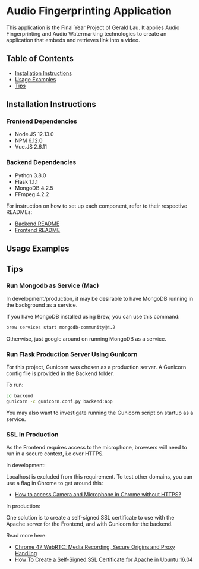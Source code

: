 # Audio Fingerprinting Application

This application is the Final Year Project of Gerald Lau. It applies Audio Fingerprinting and Audio Watermarking technologies to create an application that embeds and retrieves link into a video.

## Table of Contents

- [Installation Instructions](#Installation-Instructions)
- [Usage Examples](#Usage-Examples)
- [Tips](#Tips)

## Installation Instructions

### Frontend Dependencies

- Node.JS 12.13.0
- NPM 6.12.0
- Vue.JS 2.6.11

### Backend Dependencies

- Python 3.8.0
- Flask 1.1.1
- MongoDB 4.2.5
- FFmpeg 4.2.2

For instruction on how to set up each component, refer to their respective READMEs:

- [Backend README](backend/README.md)
- [Frontend README](Frontend/README.md)

## Usage Examples




## Tips

### Run Mongodb as Service (Mac)

In development/production, it may be desirable to have MongoDB running in the background as a service.

If you have MongoDB installed using Brew, you can use this command:

``` Bash
brew services start mongodb-community@4.2
```

Otherwise, just google around on running MongoDB as a service.

### Run Flask Production Server Using Gunicorn

For this project, Gunicorn was chosen as a production server. A Gunicorn config file is provided in the Backend folder.

To run:

``` Bash
cd backend
gunicorn -c gunicorn.conf.py backend:app
```

You may also want to investigate running the Gunicorn script on startup as a service.

### SSL in Production

As the Frontend requires access to the microphone, browsers will need to run in a secure context, i.e over HTTPS.

In development:

Localhost is excluded from this requirement. To test other domains, you can use a flag in Chrome to get around this:

- [How to access Camera and Microphone in Chrome without HTTPS?](https://stackoverflow.com/questions/52759992/how-to-access-camera-and-microphone-in-chrome-without-https)

In production:

One solution is to create a self-signed SSL certificate to use with the Apache server for the Frontend, and with Gunicorn for the backend.

Read more here:

- [Chrome 47 WebRTC: Media Recording, Secure Origins and Proxy Handling](https://developers.google.com/web/updates/2015/10/chrome-47-webrtc#public_service_announcements)
- [How To Create a Self-Signed SSL Certificate for Apache in Ubuntu 16.04](https://www.digitalocean.com/community/tutorials/how-to-create-a-self-signed-ssl-certificate-for-apache-in-ubuntu-16-04)